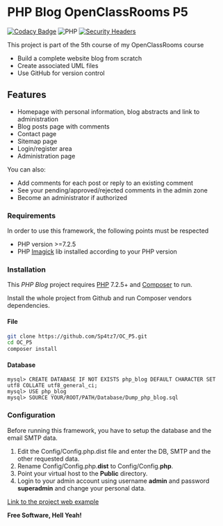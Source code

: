 # PHP Blog OpenClassRooms P5
[![Codacy Badge](https://api.codacy.com/project/badge/Grade/7e03001e53ac4555ae3d45b355afc681)](https://app.codacy.com/manual/Sp4tz7/OC_P5?utm_source=github.com&utm_medium=referral&utm_content=Sp4tz7/OC_P5&utm_campaign=Badge_Grade_Dashboard) ![PHP](https://img.shields.io/badge/PHP-%3E%3D%207.2.5-green) [![Security Headers](https://img.shields.io/badge/SecurityHeaders-A%2B-green)](https://securityheaders.com/?q=https%3A%2F%2Fsiker.ch%2F)

This project is part of the 5th course of my OpenClassRooms course
-  Build a complete website blog from scratch
-  Create associated UML files
-  Use GitHub for version control

## Features

-  Homepage with personal information, blog abstracts and link to administration
-  Blog posts page with comments
-  Contact page
-  Sitemap page
-  Login/register area 
-  Administration page

You can also:
-  Add comments for each post or reply to an existing comment
-  See your pending/approved/rejected comments in the admin zone
-  Become an administrator if authorized

### Requirements

In order to use this framework, the following points must be respected

-  PHP version >=7.2.5
-  PHP [Imagick](http://pecl.php.net/package/imagick/3.4.4/windows) lib installed according to your PHP version

### Installation

This _PHP Blog_ project requires [PHP](https://php.net/) 7.2.5+ and [Composer](https://getcomposer.org/) to run.

Install the whole project from Github and run Composer vendors dependencies.

#### File
```sh
git clone https://github.com/Sp4tz7/OC_P5.git
cd OC_P5
composer install
```

#### Database

```
mysql> CREATE DATABASE IF NOT EXISTS php_blog DEFAULT CHARACTER SET utf8 COLLATE utf8_general_ci;
mysql> USE php_blog
mysql> SOURCE YOUR/ROOT/PATH/Database/Dump_php_blog.sql
```

### Configuration

Before running this framework, you have to setup the database and the email SMTP data.
1.  Edit the Config/Config.php.dist file and enter the DB, SMTP and the other requested data.
2.  Rename Config/Config.php.**dist** to Config/Config.**php**.
3.  Point your virtual host to the **Public** directory.
4.  Login to your admin account using username **admin** and password **superadmin** and change your personal data.

[Link to the project web example](https://siker.ch)

**Free Software, Hell Yeah!**